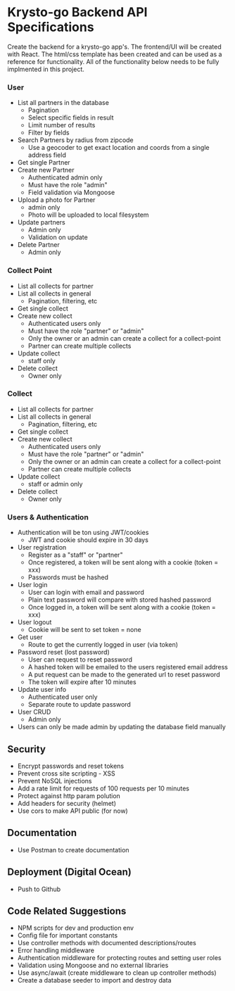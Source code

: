 # Krysto-go Backend API Specifications

Create the backend for a krysto-go app's. The frontend/UI will be created with React. The html/css template has been created and can be used as a reference for functionality. All of the functionality below needs to be fully implmented in this project.

### User
- List all partners in the database
   * Pagination
   * Select specific fields in result
   * Limit number of results
   * Filter by fields
- Search Partners by radius from zipcode
  * Use a geocoder to get exact location and coords from a single address field
- Get single Partner
- Create new Partner
  * Authenticated admin only
  * Must have the role "admin"
  * Field validation via Mongoose
- Upload a photo for Partner
  * admin only
  * Photo will be uploaded to local filesystem
- Update partners
  * Admin only
  * Validation on update
- Delete Partner
  * Admin only


### Collect Point
- List all collects for partner
- List all collects in general
  * Pagination, filtering, etc
- Get single collect
- Create new collect
  * Authenticated users only
  * Must have the role "partner" or "admin"
  * Only the owner or an admin can create a collect for a collect-point
  * Partner can create multiple collects
- Update collect
  * staff only
- Delete collect
  * Owner only


### Collect
- List all collects for partner
- List all collects in general
  * Pagination, filtering, etc
- Get single collect
- Create new collect
  * Authenticated users only
  * Must have the role "partner" or "admin"
  * Only the owner or an admin can create a collect for a collect-point
  * Partner can create multiple collects
- Update collect
  * staff or admin only
- Delete collect
  * Owner only
  


### Users & Authentication
- Authentication will be ton using JWT/cookies
  * JWT and cookie should expire in 30 days
- User registration
  * Register as a "staff" or "partner"
  * Once registered, a token will be sent along with a cookie (token = xxx)
  * Passwords must be hashed
- User login
  * User can login with email and password
  * Plain text password will compare with stored hashed password
  * Once logged in, a token will be sent along with a cookie (token = xxx)
- User logout
  * Cookie will be sent to set token = none
- Get user
  * Route to get the currently logged in user (via token)
- Password reset (lost password)
  * User can request to reset password
  * A hashed token will be emailed to the users registered email address
  * A put request can be made to the generated url to reset password
  * The token will expire after 10 minutes
- Update user info
  * Authenticated user only
  * Separate route to update password
- User CRUD
  * Admin only
- Users can only be made admin by updating the database field manually

## Security
- Encrypt passwords and reset tokens
- Prevent cross site scripting - XSS
- Prevent NoSQL injections
- Add a rate limit for requests of 100 requests per 10 minutes
- Protect against http param polution
- Add headers for security (helmet)
- Use cors to make API public (for now)

## Documentation
- Use Postman to create documentation


## Deployment (Digital Ocean)
- Push to Github


## Code Related Suggestions
- NPM scripts for dev and production env
- Config file for important constants
- Use controller methods with documented descriptions/routes
- Error handling middleware
- Authentication middleware for protecting routes and setting user roles
- Validation using Mongoose and no external libraries
- Use async/await (create middleware to clean up controller methods)
- Create a database seeder to import and destroy data